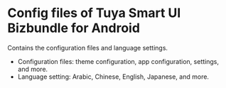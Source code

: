 # Config files of Tuya Smart UI Bizbundle for Android

Contains the configuration files and language settings.

* Configuration files: theme configuration, app configuration, settings, and more.
* Language setting: Arabic, Chinese, English, Japanese, and more.
